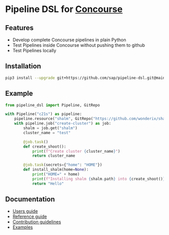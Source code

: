 # Pipeline DSL for [Concourse](https://concourse-ci.org/) 


## Features

* Develop complete Concourse pipelines in plain Python
* Test Pipelines inside Concourse without pushing them to github 
* Test Pipelines locally


## Installation

```bash
pip3 install --upgrade git+https://github.com/sap/pipeline-dsl.git@main
```

## Example

```python
from pipeline_dsl import Pipeline, GitRepo

with Pipeline("c21s") as pipeline:
    pipeline.resource("shalm", GitRepo("https://github.com/wonderix/shalm"))
    with pipeline.job("create-cluster") as job:
        shalm = job.get("shalm")
        cluster_name = "test"

        @job.task()
        def create_shoot():
            print(f"Create cluster {cluster_name}")
            return cluster_name

        @job.task(secrets={"home": "HOME"})
        def install_shalm(home=None):
            print("HOME=" + home)
            print(f"Installing shalm {shalm.path} into {create_shoot()}")
            return "Hello"
```


## Documentation

* [Users guide](/doc/user.md)
* [Reference guide](/doc/reference.md)
* [Contribution guidelines](/doc/contributing.md)
* [Examples](examples)

